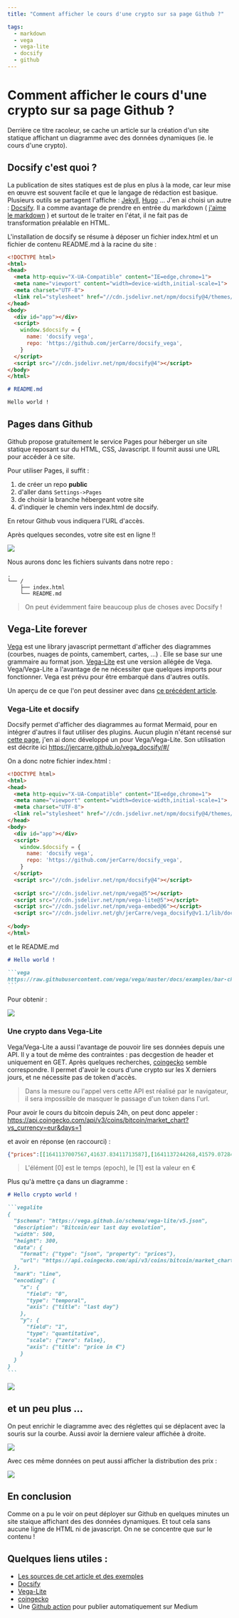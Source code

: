 ```yaml
---
title: "Comment afficher le cours d'une crypto sur sa page Github ?"

tags: 
  - markdown
  - vega
  - vega-lite
  - docsify
  - github
---
```


# Comment afficher le cours d'une crypto sur sa page Github ?

Derrière ce titre racoleur, se cache un article sur la création d'un site statique affichant un diagramme avec des données dynamiques (ie. le cours d'une crypto).

## Docsify c'est quoi ?

La publication de sites statiques est de plus en plus à la mode, car leur mise en œuvre est souvent facile et que le langage de rédaction est basique.
Plusieurs outils se partagent l'affiche : [Jekyll](https://jekyllrb.com/), [Hugo](https://gohugo.io/) ... J'en ai choisi un autre : [Docsify](https://docsify.js.org).
Il a comme avantage de prendre en entrée du markdown ( [j'aime le markdown](https://medium.com/@jerome.carre/au-rapport-chef-f186726a7de8) ) et surtout de le traiter en l'état, il ne fait pas de transformation préalable en HTML. 

L'installation de docsify se résume à déposer un fichier index.html et un fichier de contenu README.md à la racine du site :

```html
<!DOCTYPE html>
<html>
<head>
  <meta http-equiv="X-UA-Compatible" content="IE=edge,chrome=1">
  <meta name="viewport" content="width=device-width,initial-scale=1">
  <meta charset="UTF-8">
  <link rel="stylesheet" href="//cdn.jsdelivr.net/npm/docsify@4/themes/vue.css" />
</head>
<body>
  <div id="app"></div>
  <script>
    window.$docsify = {
      name: 'docsify vega',
      repo: 'https://github.com/jerCarre/docsify_vega',
    }
  </script>
  <script src="//cdn.jsdelivr.net/npm/docsify@4"></script>
</body>
</html>
```

```markdown
# README.md

Hello world !

```

## Pages dans Github

Github propose gratuitement le service Pages pour héberger un site statique reposant sur du HTML, CSS, Javascript. Il fournit aussi une URL pour accéder à ce site.

Pour utiliser Pages, il suffit : 
1. de créer un repo **public**
2. d'aller dans ```Settings->Pages```
3. de choisir la branche hébergeant votre site
4. d'indiquer le chemin vers index.html de docsify. 

En retour Github vous indiquera l'URL d'accès. 

Après quelques secondes, votre site est en ligne !!

![](empty.png)

Nous aurons donc les fichiers suivants dans notre repo : 

```text
.
└── /
    ├── index.html
    └── README.md
```

> On peut évidemment faire beaucoup plus de choses avec Docsify !

## Vega-Lite forever

[Vega](https://vega.github.io/vega/) est une library javascript permettant d'afficher des diagrammes (courbes, nuages de points, camembert, cartes, ...) . Elle se base sur une grammaire au format json. [Vega-Lite](https://vega.github.io/vega-lite/) est une version allégée de Vega. Vega/Vega-Lite a l'avantage de ne nécessiter que quelques imports pour fonctionner. Vega est prévu pour être embarqué dans d'autres outils. 

Un aperçu de ce que l'on peut dessiner avec dans [ce précédent article](https://medium.com/@jerome.carre/au-rapport-chef-f186726a7de8).

### Vega-Lite et docsify

Docsify permet d'afficher des diagrammes au format Mermaid, pour en intégrer d'autres il faut utiliser des plugins. Aucun plugin n'étant recensé sur [cette page](https://docsify.js.org/#/awesome?id=plugins), j'en ai donc développé un pour Vega/Vega-Lite. Son utilisation est décrite ici https://jercarre.github.io/vega_docsify/#/ 

On a donc notre fichier index.html :

```html
<!DOCTYPE html>
<html>
<head>
  <meta http-equiv="X-UA-Compatible" content="IE=edge,chrome=1">
  <meta name="viewport" content="width=device-width,initial-scale=1">
  <meta charset="UTF-8">
  <link rel="stylesheet" href="//cdn.jsdelivr.net/npm/docsify@4/themes/vue.css" />
</head>
<body>
  <div id="app"></div>
  <script>
    window.$docsify = {
      name: 'docsify vega',
      repo: 'https://github.com/jerCarre/docsify_vega',
    }
  </script>
  <script src="//cdn.jsdelivr.net/npm/docsify@4"></script>
  
  <script src="//cdn.jsdelivr.net/npm/vega@5"></script>
  <script src="//cdn.jsdelivr.net/npm/vega-lite@5"></script>
  <script src="//cdn.jsdelivr.net/npm/vega-embed@6"></script>
  <script src="//cdn.jsdelivr.net/gh/jerCarre/vega_docsify@v1.1/lib/docsivega.js"></script>
  
</body>
</html>
```

et le README.md

````markdown
# Hello world !

```vega
https://raw.githubusercontent.com/vega/vega/master/docs/examples/bar-chart.vg.json
```

````

Pour obtenir :

![](firstvega.png)

### Une crypto dans Vega-Lite

Vega/Vega-Lite a aussi l'avantage de pouvoir lire ses données depuis une API. Il y a tout de même des contraintes : pas decgestion de header et uniquement en GET. Après quelques recherches, [coingecko](https://www.coingecko.com/en/api) semble correspondre. Il permet d'avoir le cours d'une crypto sur les X derniers jours, et ne nécessite pas de token d'accès.

> Dans la mesure ou l'appel vers cette API est réalisé par le navigateur, il sera impossible de masquer le passage d'un token dans l'url.

Pour avoir le cours du bitcoin depuis 24h, on peut donc appeler : https://api.coingecko.com/api/v3/coins/bitcoin/market_chart?vs_currency=eur&days=1 

et avoir en réponse (en raccourci) : 
```json
{"prices":[[1641137007567,41637.83411713587],[1641137244268,41579.072842123],[1641137476057,41578.04595490743],[1641137952530,41504.83017220277],[1641138178298,41502.722548713165],[1641138490632,41572.95862016224],[1641138725476,41664.34163465742],[1641139126440,41696.036160482596],[1641139324313,41706.24565959366],[1641139579229,41690.04405619627],[1641140038186,41750.43550340376],[1641140229278,41811.27689166205],[1641140453839,41735.801954558665],[1641140998579,41769.16264562593]]}
```

> L'élément [0] est le temps (epoch), le [1] est la valeur en €

Plus qu'à mettre ça dans un diagramme :

````markdown
# Hello crypto world !

```vegalite
{
  "$schema": "https://vega.github.io/schema/vega-lite/v5.json",
  "description": "Bitcoin/eur last day evolution",
  "width": 500,
  "height": 300,
  "data": {
    "format": {"type": "json", "property": "prices"},
    "url": "https://api.coingecko.com/api/v3/coins/bitcoin/market_chart?vs_currency=eur&days=1"
  },
  "mark": "line",
  "encoding": {
    "x": {
      "field": "0", 
      "type": "temporal", 
      "axis": {"title": "last day"}
    },
    "y": {
      "field": "1",
      "type": "quantitative",
      "scale": {"zero": false},
      "axis": {"title": "price in €"}
    }    
  }
}
```

````

![](firstcryptochart.png)

## et un peu plus ...

On peut enrichir le diagramme avec des réglettes qui se déplacent avec la souris sur la courbe. Aussi avoir la derniere valeur affichée à droite.

![](advancedcryptochart.png)

Avec ces même données on peut aussi afficher la distribution des prix :

![](distributionchart.png)

## En conclusion

Comme on a pu le voir on peut déployer sur Github en quelques minutes un site staique affichant des des données dynamiques. Et tout cela sans aucune ligne de HTML ni de javascript. On ne se concentre que sur le contenu !

## Quelques liens utiles :

- [Les sources de cet article et des exemples](https://github.com/jerCarre/medium_stories/tree/main/docsify_vega_github)
- [Docsify](https://docsify.js.org)
- [Vega-Lite](https://vega.github.io/vega-lite/)
- [coingecko](https://www.coingecko.com/en/api)
- Une [Github action](https://github.com/philips-software/post-to-medium-action) pour publier automatiquement sur Medium
